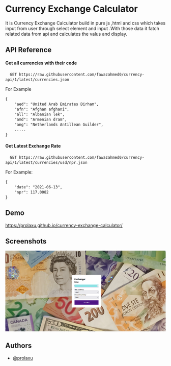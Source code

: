 
# Currency Exchange Calculator

It is Currency Exchange Calculator build in pure js ,html and css which  takes input from user through select element and input .With those data  it fatch related data from api and calculates the valus and display.




## API Reference

#### Get all currencies with their code

```http
  GET https://raw.githubusercontent.com/fawazahmed0/currency-api/1/latest/currencies.json
```
For Example
```
{
    "aed": "United Arab Emirates Dirham",
    "afn": "Afghan afghani",
    "all": "Albanian lek",
    "amd": "Armenian dram",
    "ang": "Netherlands Antillean Guilder",
    .....
}
```


#### Get Latest Exchange Rate

```http
  GET https://raw.githubusercontent.com/fawazahmed0/currency-api/1/latest/currencies/usd/npr.json
```

For Example:
```
{
    "date": "2021-06-13",
    "npr": 117.0082
}
```




  
## Demo

https://prolaxu.github.io/currency-exchange-calculator/

  
## Screenshots

![App Screenshot](imgs/sh.png)

  
## Authors

- [@prolaxu](https://github.com/prolaxu)

  
